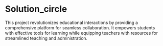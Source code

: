 # Solution_circle
This project revolutionizes educational interactions by providing a comprehensive platform for seamless collaboration. It empowers students with effective tools for learning while equipping teachers with resources for streamlined teaching and administration.
